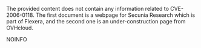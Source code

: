 The provided content does not contain any information related to CVE-2006-0118. The first document is a webpage for Secunia Research which is part of Flexera, and the second one is an under-construction page from OVHcloud.

NOINFO